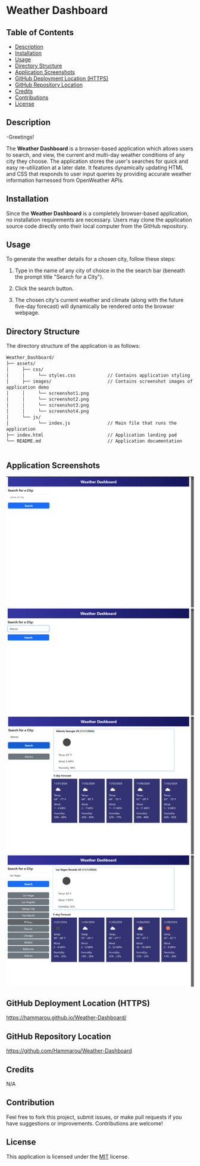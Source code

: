 # Weather Dashboard


## Table of Contents

- [Description](#description)
- [Installation](#installation)
- [Usage](#usage)
- [Directory Structure](#directory-structure)
- [Application Screenshots](#application-screenshots)
- [GitHub Deployment Location (HTTPS)](#github-deployment-location-https)
- [GitHub Repository Location](#github-repository-location)
- [Credits](#credits)
- [Contributions](#contributions)
- [License](#license)


## Description

-Greetings!

The **Weather Dashboard** is a browser-based application which allows users to search, and view, the current and multi-day weather conditions of any city they choose. The application stores the user's searches for quick and easy re-utilization at a later date. It features dynamically updating HTML and CSS that responds to user input queries by providing accurate weather information harnessed from OpenWeather APIs.


## Installation

Since the **Weather Dashboard** is a completely browser-based application, no installation requirements are necessary. Users may clone the application source code directly onto their local computer from the GitHub repository.

## Usage

To generate the weather details for a chosen city, follow these steps:

1. Type in the name of any city of choice in the the search bar (beneath the prompt title "Search for a City").

2. Click the search button.

3. The chosen city's current weather and climate (along with the future five-day forecast) will dynamically be rendered onto the browser webpage.


## Directory Structure

The directory structure of the application is as follows:
```
Weather_Dashboard/
├── assets/  
│     ├── css/
│     │     └── styles.css            // Contains application styling
│     ├── images/                     // Contains screenshot images of application demo
│     │     └── screenshot1.png
│     │     └── screenshot2.png
│     │     └── screenshot3.png
│     │     └── screenshot4.png
│     └── js/          
│           └── index.js              // Main file that runs the application
├── index.html                        // Application landing pad
└── README.md                         // Application documentation  


```


## Application Screenshots

![](/assets/images/screenshot1.png "First screenshot")
![](/assets/images/screenshot2.png "Second screenshot")
![](/assets/images/screenshot3.png "Third screenshot")
![](/assets/images/screenshot4.png "Fourth screenshot")


## GitHub Deployment Location (HTTPS)

https://hammarou.github.io/Weather-Dashboard/


## GitHub Repository Location

https://github.com/Hammarou/Weather-Dashboard


## Credits

N/A

## Contribution

Feel free to fork this project, submit issues, or make pull requests if you have suggestions or improvements. Contributions are welcome!

## License

This application is licensed under the [MIT](LICENSE) license.